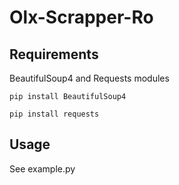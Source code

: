 # Olx-Scrapper-Ro

## Requirements 
BeautifulSoup4 and Requests modules

```
pip install BeautifulSoup4
```
```
pip install requests
```
## Usage
See example.py
